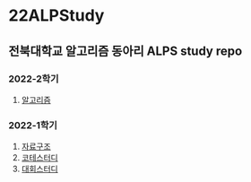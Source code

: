# 22ALPStudy
## 전북대학교 알고리즘 동아리 ALPS study repo

### 2022-2학기
1. [알고리즘](https://github.com/alps-jbnu/22ALPStudy/tree/master/2022-2/Algorithm)

### 2022-1학기
1. [자료구조](https://github.com/alps-jbnu/22ALPStudy/tree/master/2022-1/Data_Structure)
2. [코테스터디](https://github.com/alps-jbnu/22ALPStudy/tree/master/2022-1/Coding_Interview)
3. [대회스터디](https://github.com/alps-jbnu/22ALPStudy/tree/master/2022-1/Programming_Contest)
